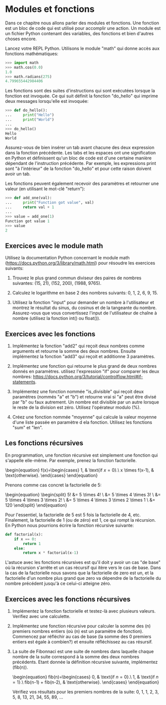 # Modules et fonctions

Dans ce chapitre nous allons parler des modules et fonctions. Une fonction est un bloc de code qui est utilisé pour accomplir une action. Un module est un fichier Python contenant des variables, des fonctions et bien d'autres choses encore.

Lancez votre REPL Python. Utilisons le module "math" qui donne accès aux fonctions mathématiques:

```Python
>>> import math
>>> math.cos(0.0)
1.0
>>> math.radians(275)
4.799655442984406
```

Les fonctions sont des suites d'instructions qui sont exécutées lorsque la fonction est invoquée. Ce qui suit définit la fonction "do\_hello" qui imprime deux messages lorsqu'elle est invoquée:

```Python
>>> def do_hello():
...     print("Hello")
...     print("World")
...
>>> do_hello()
Hello
World
```

Assurez-vous de bien insérer un tab avant chacune des deux expression dans la fonction précédente. Les tabs et les espaces ont une signification en Python et définissent qu'un bloc de code est d'une certaine manière dépendant de l'instruction précédente. Par exemple, les expressions print sont "à l'intérieur" de la fonction "do\_hello" et pour cette raison doivent avoir un tab.

Les fonctions peuvent également recevoir des paramètres et retourner une valeur (en utilisant le mot-clé "return"):

```Python
>>> def add_one(val):
...     print("Function got value", val)
...     return val + 1
...
>>> value = add_one(1)
Function got value 1
>>> value
2
```

## Exercices avec le module math


Utilisez la documentation Python concernant le module math (<https://docs.python.org/3/library/math.html>) pour résoudre les exercices suivants:

1.  Trouvez le plus grand commun diviseur des paires de nombres suivantes: (15, 21), (152, 200), (1988, 9765).

2.  Calculez le logarithme en base 2 des nombres suivants: 0, 1, 2, 6, 9, 15.

3.  Utilisez la fonction "input" pour demander un nombre à l'utilisateur et montrez le résultat du sinus, du cosinus et de la tangeante du nombre. Assurez-vous que vous convertissez l'input de l'utilisateur de chaîne à nombre (utilisez la fonction int() ou float()).

## Exercices avec les fonctions

1.  Implémentez la fonction "add2" qui reçoit deux nombres comme arguments et retourne la somme des deux nombres. Ensuite implémentez la fonction "add3" qui reçoit et additionne 3 paramètres.

2.  Implémentez une fonction qui retourne le plus grand de deux nombres donnés en paramètres. utilisez l'expression "if" pour comparer les deux nombres: <https://docs.python.org/3/tutorial/controlflow.html#if-statements>.

3.  Implémentez une fonction nommée "is\_divisible" qui reçoit deux paramètres (nommés "a" et "b") et retourne vrai si "a" peut être divisé par "b" ou faux autrement. Un nombre est divisible par un autre lorsque le reste de la division est zéro. Utilisez l'opérateur modulo (%).

4.  Créez une fonction nommée "moyenne" qui calcule la valeur moyenne d'une liste passée en paramètre d ela fonction. Utilisez les fonctions "sum" et "len".

## Les fonctions récursives

En programmation, une fonction récursive est simplement une fonction qui s'appelle elle-même. Par exemple, prenez la fonction factorielle.

\begin{equation}
f(x)=\begin{cases}
    1, & \text{if $x=0$}.\\
    x \times f(x-1), & \text{otherwise}.
\end{cases}
\end{equation}

Prenons comme cas concret la factorielle de 5:

\begin{equation}
\begin{split}
5! &= 5 \times 4! \\
    &= 5 \times 4 \times 3! \\
    &= 5 \times 4 \times 3 \times 2! \\
    &= 5 \times 4 \times 3 \times 2 \times 1 \\
    &= 120
\end{split}
\end{equation}

Pour l'essentiel, la factorielle de 5 est 5 fois la factorielle de 4, etc. Finalement, la factorielle de 1 (ou de zéro) est 1, ce qui rompt la récursion. En Python nous pourrions écrire la fonction récursive suivante:

```Python
def factorial(x):
    if x == 0:
        return 1
    else:
        return x * factorial(x-1)
```

L'astuce avec les fonctions récursives est qu'il doit y avoir un cas "de base" où la récursion s'arrête et un cas récursif qui itère vers le cas de base. Dans la cas de la factorielle nous savons que la factorielle de zero est un, et la factorielle d'un nombre plus grand que zero va dépendre de la factorielle du nombre précédent jusqu'à ce celui-ci atteigne zéro.

## Exercices avec les fonctions récursives

1.  Implémentez la fonction factorielle et testez-là avec plusieurs valeurs. Verifiez avec une calculette.

2.  Implémentez une fonction récursive pour calculer la somme des \(n\) premiers nombres entiers (où \(n\) est un paramètre de fonction). Commencez par réfléchir au cas de base (la somme des 0 premiers entiers est égale à combien?) et ensuite réfléchissez au cas résursif.

3.  La suite de Fibonnaci est une suite de nombres dans laquelle chaque nombre de la suite correspond à la somme des deux nombres précédents. Etant donnée la définition récursive suivante, implémentez \(fib(n)\).

    \begin{equation}
    fib(n)=\begin{cases}
        0, & \text{if $n=0$}.\\
        1, & \text{if $n=1$}.\\
        fib(n-1) + fib(n-2), & \text{otherwise}.
    \end{cases}
    \end{equation}

    Vérifiez vos résultats pour les premiers nombres de la suite: 0, 1, 1, 2, 3, 5, 8, 13, 21, 34, 55, 89, ...